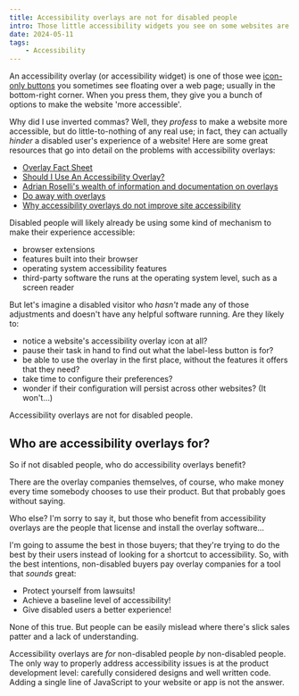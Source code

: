 ```yaml
---
title: Accessibility overlays are not for disabled people
intro: Those little accessibility widgets you see on some websites are absolutely not for who you think they are.
date: 2024-05-11
tags:
    - Accessibility
---
```


An accessibility overlay (or accessibility widget) is one of those wee [icon-only buttons](/blog/what-i-wish-was-in-wcag-prohibit-icon-only-buttons) you sometimes see floating over a web page; usually in the bottom-right corner. When you press them, they give you a bunch of options to make the website 'more accessible'.

Why did I use inverted commas? Well, they *profess* to make a website more accessible, but do little-to-nothing of any real use; in fact, they can actually *hinder* a disabled user's experience of a website! Here are some great resources that go into detail on the problems with accessibility overlays:

- [Overlay Fact Sheet](https://overlayfactsheet.com/en/)
- [Should I Use An Accessibility Overlay?](https://shouldiuseanaccessibilityoverlay.com)
- [Adrian Roselli's wealth of information and documentation on overlays](https://adrianroselli.com/tag/overlay)
- [Do away with overlays](https://accessibleweb.com/web-accessibility-news/do-away-with-overlays/)
- [Why accessibility overlays do not improve site accessibility](https://business.scope.org.uk/article/why-accessibility-overlays-and-widgets-do-not-improve-your-website-accessibility)

Disabled people will likely already be using some kind of mechanism to make their experience accessible:

- browser extensions
- features built into their browser
- operating system accessibility features
- third-party software the runs at the operating system level, such as a screen reader

But let's imagine a disabled visitor who *hasn't* made any of those adjustments and doesn't have any helpful software running. Are they likely to:

- notice a website's accessibility overlay icon at all?
- pause their task in hand to find out what the label-less button is for?
- be able to use the overlay in the first place, without the features it offers that they need?
- take time to configure their preferences?
- wonder if their configuration will persist across other websites? (It won't…)

Accessibility overlays are not for disabled people.


## Who are accessibility overlays for?

So if not disabled people, who do accessibility overlays benefit?

There are the overlay companies themselves, of course, who make money every time somebody chooses to use their product. But that probably goes without saying.

Who else? I'm sorry to say it, but those who benefit from accessibility overlays are the people that license and install the overlay software…

I'm going to assume the best in those buyers; that they're trying to do the best by their users instead of looking for a shortcut to accessibility. So, with the best intentions, non-disabled buyers pay overlay companies for a tool that *sounds* great:

- Protect yourself from lawsuits!
- Achieve a baseline level of accessibility!
- Give disabled users a better experience!

None of this true. But people can be easily mislead where there's slick sales patter and a lack of understanding.

Accessibility overlays are *for* non-disabled people *by* non-disabled people. The only way to properly address accessibility issues is at the product development level: carefully considered designs and well written code. Adding a single line of JavaScript to your website or app is not the answer.

